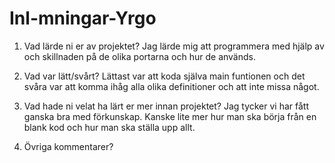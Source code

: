 # Inl-mningar-Yrgo

1. Vad lärde ni er av projektet?
Jag lärde mig att programmera med hjälp av och skillnaden på de olika portarna och hur de används.  

2. Vad var lätt/svårt?
Lättast var att koda själva main funtionen och det svåra var att komma ihåg alla olika definitioner och att inte missa något. 

3. Vad hade ni velat ha lärt er mer innan projektet?
Jag tycker vi har fått ganska bra med förkunskap. Kanske lite mer hur man ska börja från en blank kod och hur man ska ställa upp allt. 

4. Övriga kommentarer?
